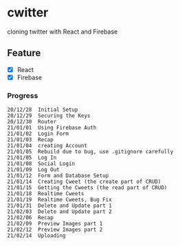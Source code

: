 # cwitter

cloning twitter with React and Firebase

## Feature

- [x] React
- [x] Firebase

### Progress
```
20/12/28  Initial Setup
20/12/29  Securing the Keys
20/12/30  Router
21/01/01  Using Firebase Auth
21/01/02  Login Form
21/01/03  Recap
21/01/04  creating Account
21/01/05  Rebuild due to bug, use .gitignore carefully
21/01/05  Log In
21/01/08  Social Login
21/01/09  Log Out
21/01/12  Form and Database Setup
21/01/14  Creating Cweet (the create part of CRUD)
21/01/15  Getting the Cweets (the read part of CRUD)
21/01/18  Realtime Cweets
21/01/19  Realtime Cweets, Bug Fix
21/01/31  Delete and Update part 1
21/02/03  Delete and Update part 2
21/02/06  Recap
21/02/09  Preview Images part 1
21/02/12  Preview Images part 2
21/02/14  Uploading
```

